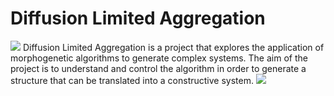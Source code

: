 # Diffusion Limited Aggregation
![](desktop/images/Pavilion_2.png)
Diffusion Limited Aggregation is a project that explores the application of morphogenetic algorithms to generate complex systems. The aim of the project is to understand and control the algorithm in order to generate a structure that can be translated into a constructive system.
![](images/Pavilion_2.png)
